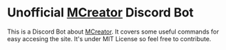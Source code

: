 # Unofficial [MCreator](https://mcreator.net/) Discord Bot

This is a Discord Bot about [MCreator](https://mcreator.net/). It covers some useful commands for easy accesing the site. It's under MIT License so feel free to contribute.
